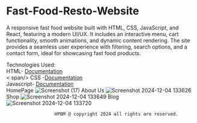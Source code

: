 # Fast-Food-Resto-Website
 A responsive fast food website built with HTML, CSS, JavaScript, and React, featuring a modern UI/UX. It includes an interactive menu, cart functionality, smooth animations, and dynamic content rendering. The site provides a seamless user experience with filtering, search options, and a contact form, ideal for showcasing fast food products.

 Technologies Used: <br/>
    <span/> HTML- <a href="https://developer.mozilla.org/en-US/docs/Web/HTML" alt="Documentation">Documentation</a>
   <br/>
  < span/> CSS -<a href="https://developer.mozilla.org/en-US/docs/Web/CSS" alt="Documentation">Documentation</a>
   <br/>
  <span/> Javascript- <a href="https://developer.mozilla.org/en-US/docs/Web/JavaScript" alt="Documentation">Documentation</a>
   <br/>
                                           HomePage
![Screenshot (17)](https://github.com/user-attachments/assets/330f3e8b-abf3-46a0-a3ea-568ffbb4aa04)
                                           About Us
![Screenshot 2024-12-04 133626](https://github.com/user-attachments/assets/7532e284-c7f3-4cbf-82d1-0e3fa1562961)
                                            Shop
![Screenshot 2024-12-04 133649](https://github.com/user-attachments/assets/5a62ce95-3a27-42dc-aca1-64ae6c0813b6)
                                            Blog
![Screenshot 2024-12-04 133720](https://github.com/user-attachments/assets/d27d8ca8-a2ad-4421-a3d3-b23abc2c2834)

                      HPBM @ copyright 2024 all rights are reserved.
